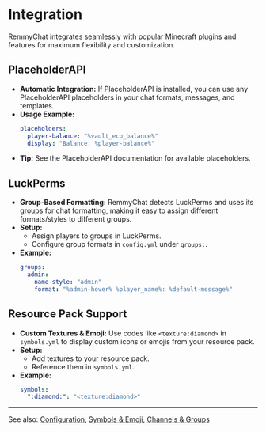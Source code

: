 # Integration

RemmyChat integrates seamlessly with popular Minecraft plugins and features for maximum flexibility and customization.

## PlaceholderAPI
- **Automatic Integration:** If PlaceholderAPI is installed, you can use any PlaceholderAPI placeholders in your chat formats, messages, and templates.
- **Usage Example:**
  ```yaml
  placeholders:
    player-balance: "%vault_eco_balance%"
    display: "Balance: %player-balance%"
  ```
- **Tip:** See the PlaceholderAPI documentation for available placeholders.

## LuckPerms
- **Group-Based Formatting:** RemmyChat detects LuckPerms and uses its groups for chat formatting, making it easy to assign different formats/styles to different groups.
- **Setup:**
  - Assign players to groups in LuckPerms.
  - Configure group formats in `config.yml` under `groups:`.
- **Example:**
  ```yaml
  groups:
    admin:
      name-style: "admin"
      format: "%admin-hover% %player_name%: %default-message%"
  ```

## Resource Pack Support
- **Custom Textures & Emoji:** Use codes like `<texture:diamond>` in `symbols.yml` to display custom icons or emojis from your resource pack.
- **Setup:**
  - Add textures to your resource pack.
  - Reference them in `symbols.yml`.
- **Example:**
  ```yaml
  symbols:
    ":diamond:": "<texture:diamond>"
  ```

---

See also: [Configuration](./configuration.md), [Symbols & Emoji](./symbols.md), [Channels & Groups](./channels.md) 